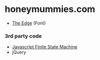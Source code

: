 # honeymummies.com

* [The Edge](http://patorjk.com/software/taag/#p=display&f=The%20Edge&t=Boid) (Font)

### 3rd party code

* [Javascript Finite State Machine](https://github.com/jakesgordon/javascript-state-machine)
* jQuery
